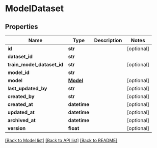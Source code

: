 # ModelDataset

## Properties
Name | Type | Description | Notes
------------ | ------------- | ------------- | -------------
**id** | **str** |  | [optional] 
**dataset_id** | **str** |  | 
**train_model_dataset_id** | **str** |  | [optional] 
**model_id** | **str** |  | 
**model** | [**Model**](Model.md) |  | [optional] 
**last_updated_by** | **str** |  | [optional] 
**created_by** | **str** |  | [optional] 
**created_at** | **datetime** |  | [optional] 
**updated_at** | **datetime** |  | [optional] 
**archived_at** | **datetime** |  | [optional] 
**version** | **float** |  | [optional] 

[[Back to Model list]](../README.md#documentation-for-models) [[Back to API list]](../README.md#documentation-for-api-endpoints) [[Back to README]](../README.md)

